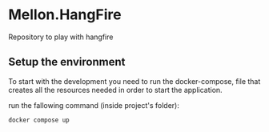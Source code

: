 # Mellon.HangFire

Repository to play with hangfire

## Setup the environment

To start with the development you need to run the docker-compose, file that creates all the resources needed in order to start the application.

run the fallowing command (inside project's folder):

`docker compose up`
